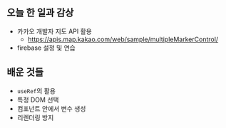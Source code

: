 ## 오늘 한 일과 감상

- 카카오 개발자 지도 API 활용
  - https://apis.map.kakao.com/web/sample/multipleMarkerControl/
- firebase 설정 및 연습

## 배운 것들

- `useRef`의 활용
- 특정 DOM 선택
- 컴포넌트 안에서 변수 생성
- 리렌더링 방지
